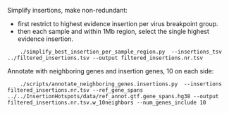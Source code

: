 

Simplify insertions, make non-redundant:

- first restrict to highest evidence insertion per virus breakpoint group.
- then each sample and within 1Mb region, select the single highest evidence insertion.

```
    ./simplify_best_insertion_per_sample_region.py  --insertions_tsv ../filtered_insertions.tsv --output filtered_insertions.nr.tsv
```


Annotate with neighboring genes and insertion genes, 10 on each side:

```
    ./scripts/annotate_neighboring_genes.insertions.py  --insertions filtered_insertions.nr.tsv --ref_gene_spans ../../InsertionHotspots/data/ref_annot.gtf.gene_spans.hg38 --output filtered_insertions.nr.tsv.w_10neighbors --num_genes_include 10
```


